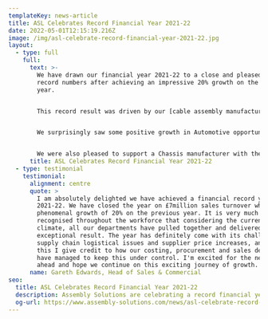 ```yaml
---
templateKey: news-article
title: ASL Celebrates Record Financial Year 2021-22
date: 2022-05-01T12:15:19.216Z
image: /img/asl-celebrate-record-financial-year-2021-22.jpg
layout:
  - type: full
    full:
      text: >-
        We have drawn our financial year 2021-22 to a close and pleased to share
        record numbers after achieving an impressive 20% growth on the previous
        year.


        This record result was driven by our [cable assembly manufacturing services](https://www.assembly-solutions.com/cable-assembly) which saw 25 new customers come on board. 


        We surprisingly saw some positive growth in Automotive opportunities this year and were delighted to win a contract for [custom cable assemblies](https://www.assembly-solutions.com/cable-assemblies)from an Electric Vehicle Drive Systems manufacturer. This customer approached ASL after they were struggling to keep up with demands and needed additional resource to support their sub-assembly wiring products.


        We were also pleased to support a Chassis manufacturer with their urgent need for prototype vehicle wiring harnesses. They made initial contact with us after experiencing long delays on deliveries with their then current supplier. We successfully stepped up and won this contract after demonstrating our high quality samples and competitive pricing. Their state of the art vehicles are powered by batteries and comprises 4x individual drive wheels with each chassis comprising 4 identical sets of harnesses. It's been an interesting project to work on and we're looking forward to further opportunities with volumes in the region of 1000’s per month.
      title: ASL Celebrates Record Financial Year 2021-22
  - type: testimonial
    testimonial:
      alignment: centre
      quote: >
        I am absolutely delighted we have achieved a financial record year
        2021-22. We have closed the year on £7million sales turnover which is a
        phenomenal growth of 20% on the previous year. It is very much
        recognised throughout the workforce that considering the current
        climate, all our departments have pulled together and delivered an
        exceptional result. The year has definitely come with its challenges of
        supply chain logistical issues and supplier price increases, and with
        this I give credit to how our costing, procurement and sales department
        have managed to keep this under control. I'm excited for the new year
        ahead and hope we continue on this exciting journey of growth.
      name: Gareth Edwards, Head of Sales & Commercial
seo:
  title: ASL Celebrates Record Financial Year 2021-22
  description: Assembly Solutions are celebrating a record financial year 2021-22
  og-url: https://www.assembly-solutions.com/news/asl-celebrate-record-financical-year-2021-22
---
```

